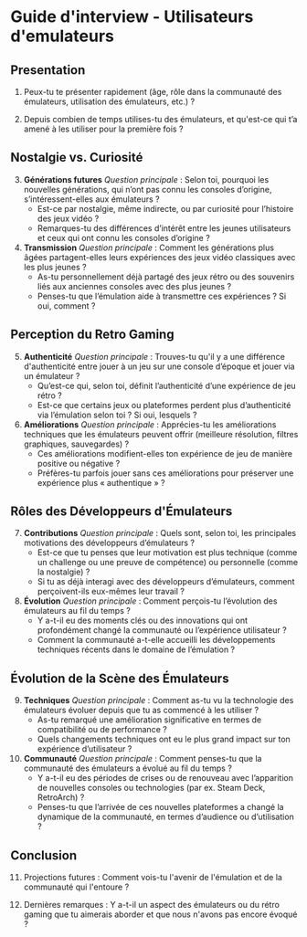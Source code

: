 # Guide d'interview - Utilisateurs d'emulateurs

## Presentation

1. Peux-tu te présenter rapidement (âge, rôle dans la communauté des émulateurs, utilisation des émulateurs, etc.) ?

2. Depuis combien de temps utilises-tu des émulateurs, et qu'est-ce qui t’a amené à les utiliser pour la première fois ?

## Nostalgie vs. Curiosité

3. **Générations futures**
   _Question principale_ : Selon toi, pourquoi les nouvelles générations, qui n’ont pas connu les consoles d’origine, s’intéressent-elles aux émulateurs ?
   - Est-ce par nostalgie, même indirecte, ou par curiosité pour l’histoire des jeux vidéo ?
   - Remarques-tu des différences d’intérêt entre les jeunes utilisateurs et ceux qui ont connu les consoles d’origine ?
4. **Transmission**
   _Question principale_ : Comment les générations plus âgées partagent-elles leurs expériences des jeux vidéo classiques avec les plus jeunes ?
   - As-tu personnellement déjà partagé des jeux rétro ou des souvenirs liés aux anciennes consoles avec des plus jeunes ?
   - Penses-tu que l’émulation aide à transmettre ces expériences ? Si oui, comment ?

## Perception du Retro Gaming

5. **Authenticité**
   _Question principale_ : Trouves-tu qu'il y a une différence d'authenticité entre jouer à un jeu sur une console d’époque et jouer via un émulateur ?
   - Qu’est-ce qui, selon toi, définit l’authenticité d’une expérience de jeu rétro ?
   - Est-ce que certains jeux ou plateformes perdent plus d’authenticité via l’émulation selon toi ? Si oui, lesquels ?
6. **Améliorations**
   _Question principale_ : Apprécies-tu les améliorations techniques que les émulateurs peuvent offrir (meilleure résolution, filtres graphiques, sauvegardes) ?
   - Ces améliorations modifient-elles ton expérience de jeu de manière positive ou négative ?
   - Préfères-tu parfois jouer sans ces améliorations pour préserver une expérience plus « authentique » ?

## Rôles des Développeurs d'Émulateurs

7. **Contributions**
   _Question principale_ : Quels sont, selon toi, les principales motivations des développeurs d’émulateurs ?
   - Est-ce que tu penses que leur motivation est plus technique (comme un challenge ou une preuve de compétence) ou personnelle (comme la nostalgie) ?
   - Si tu as déjà interagi avec des développeurs d’émulateurs, comment perçoivent-ils eux-mêmes leur travail ?
8. **Évolution**
   _Question principale_ : Comment perçois-tu l’évolution des émulateurs au fil du temps ?
   - Y a-t-il eu des moments clés ou des innovations qui ont profondément changé la communauté ou l’expérience utilisateur ?
   - Comment la communauté a-t-elle accueilli les développements techniques récents dans le domaine de l’émulation ?

## Évolution de la Scène des Émulateurs

9. **Techniques**
   _Question principale_ : Comment as-tu vu la technologie des émulateurs évoluer depuis que tu as commencé à les utiliser ?
   - As-tu remarqué une amélioration significative en termes de compatibilité ou de performance ?
   - Quels changements techniques ont eu le plus grand impact sur ton expérience d’utilisateur ?
10. **Communauté**
    _Question principale_ : Comment penses-tu que la communauté des émulateurs a évolué au fil du temps ?
    - Y a-t-il eu des périodes de crises ou de renouveau avec l’apparition de nouvelles consoles ou technologies (par ex. Steam Deck, RetroArch) ?
    - Penses-tu que l’arrivée de ces nouvelles plateformes a changé la dynamique de la communauté, en termes d’audience ou d’utilisation ?

## Conclusion

11. Projections futures : Comment vois-tu l'avenir de l'émulation et de la communauté qui l'entoure ?

12. Dernières remarques : Y a-t-il un aspect des émulateurs ou du rétro gaming que tu aimerais aborder et que nous n'avons pas encore évoqué ?
